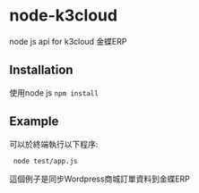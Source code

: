# node-k3cloud
node js api for k3cloud 金蝶ERP

## Installation
使用node js
`
npm install
`

## Example
可以於終端執行以下程序:

` node test/app.js`

這個例子是同步Wordpress商城訂單資料到金蝶ERP